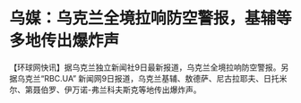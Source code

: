 # 乌媒：乌克兰全境拉响防空警报，基辅等多地传出爆炸声

【环球网快讯】据乌克兰独立新闻社9日最新报道，乌克兰全境拉响防空警报。另据乌克兰“RBC.UA”
新闻网9日报道，乌克兰基辅、敖德萨、尼古拉耶夫、日托米尔、第聂伯罗、伊万诺-弗兰科夫斯克等地传出爆炸声。

